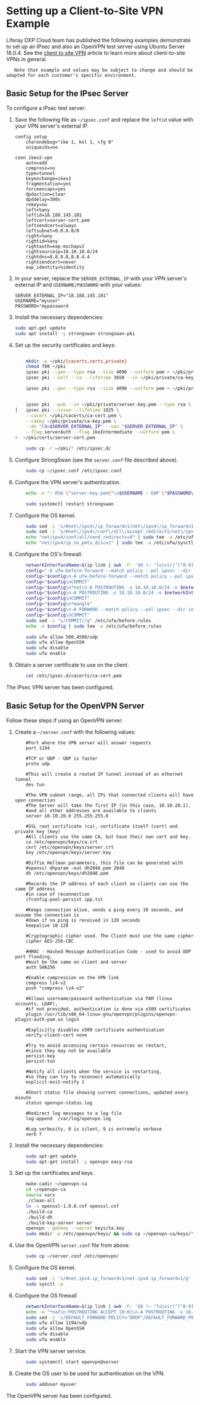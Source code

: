 # Setting up a Client-to-Site VPN Example

Liferay DXP Cloud team has published the following examples demonstrate to set up an IPsec and also an OpenVPN test server using Ubuntu Server 18.0.4. See the [client to site VPN](./client-to-site-vpn.md) article to learn more about client-to-site VPNs in general.

```warning::
   Note that example and values may be subject to change and should be adapted for each customer's specific environment.
```

## Basic Setup for the IPsec Server

To configure a IPsec test server:

1. Save the following file as `~/ipsec.conf` and replace the `leftid` value with your VPN server's external IP.

    ```properties
    config setup
        charondebug="ike 1, knl 1, cfg 0"
        uniqueids=no

    conn ikev2-vpn
        auto=add
        compress=no
        type=tunnel
        keyexchange=ikev2
        fragmentation=yes
        forceencaps=yes
        dpdaction=clear
        dpddelay=300s
        rekey=no
        left=%any
        leftid=18.188.145.101
        leftcert=server-cert.pem
        leftsendcert=always
        leftsubnet=0.0.0.0/0
        right=%any
        rightid=%any
        rightauth=eap-mschapv2
        rightsourceip=10.10.10.0/24
        rightdns=8.8.8.8,8.8.4.4
        rightsendcert=never
        eap_identity=%identity
    ```

1. In your server, replace the `SERVER_EXTERNAL_IP` with your VPN server's external IP and `USERNAME/PASSWORD` with your values:

    ```properties
    SERVER_EXTERNAL_IP="18.188.145.101"
    USERNAME="myuser"
    PASSWORD="mypassword
    ```

1. Install the necessary dependencies:

    ```bash
    sudo apt-get update
    sudo apt install -y strongswan strongswan-pki
    ```

1. Set up the security certificates and keys:

    ```bash

        mkdir -p ~/pki/{cacerts,certs,private}
        chmod 700 ~/pki
        ipsec pki --gen --type rsa --size 4096 --outform pem > ~/pki/private/ca-key.pem
        ipsec pki --self --ca --lifetime 3650 --in ~/pki/private/ca-key.pem \ --type rsa --dn "CN=VPN root CA" --outform pem > ~/pki/cacerts/ca-cert.pem

        ipsec pki --gen --type rsa --size 4096 --outform pem > ~/pki/private/server-key.pem


        ipsec pki --pub --in ~/pki/private/server-key.pem --type rsa \
    |   ipsec pki --issue --lifetime 1825 \
        --cacert ~/pki/cacerts/ca-cert.pem \
        --cakey ~/pki/private/ca-key.pem \
        --dn "CN=$SERVER_EXTERNAL_IP" --san "$SERVER_EXTERNAL_IP" \
        --flag serverAuth --flag ikeIntermediate --outform pem \
    >  ~/pki/certs/server-cert.pem

        sudo cp -r ~/pki/* /etc/ipsec.d/
    ```

1. Configure StrongSwan (see the `server.conf` file described above).

    ```bash
        sudo cp ~/ipsec.conf /etc/ipsec.conf
    ```

1. Configure the VPN server's authentication.

    ```bash
        echo -e ": RSA \"server-key.pem\"\n$USERNAME : EAP \"$PASSWORD\"" | sudo tee /etc/ipsec.secrets

        sudo systemctl restart strongswan
    ```

1. Configure the OS kernel.

    ```bash
        sudo sed -i 's/#net\/ipv4\/ip_forward=1/net\/ipv4\/ip_forward=1/g' /etc/ufw/sysctl.conf
        sudo sed -i 's/#net\/ipv4\/conf\/all\/accept_redirects/net\/ipv4\/conf\/all\/accept_redirects/g' /etc/ufw/sysctl.conf
        echo "net/ipv4/conf/all/send_redirects=0" | sudo tee -a /etc/ufw/sysctl.conf
        echo "net/ipv4/ip_no_pmtu_disc=1" | sudo tee -a /etc/ufw/sysctl.conf
    ```

1. Configure the OS's firewall.

    ```bash
        networkInterfaceName=$(ip link | awk -F: '$0 !~ "lo|vir|^[^0-9]"{print $2a;getline}' | head -1)
        config="-A ufw-before-forward --match policy --pol ipsec --dir in --proto esp -s 10.10.10.0/24 -j ACCEPT"
        config="$config\n-A ufw-before-forward --match policy --pol ipsec --dir out --proto esp -d 10.10.10.0/24 -j ACCEPT"
        config="$config\nCOMMIT"
        config="$config\n*nat\n-A POSTROUTING -s 10.10.10.0/24 -o $networkInterfaceName -m policy --pol ipsec --dir out -j ACCEPT"
        config="$config\n-A POSTROUTING -s 10.10.10.0/24 -o $networkInterfaceName -j MASQUERADE"
        config="$config\nCOMMIT"
        config="$config\n*mangle"
        config="$config\n-A FORWARD --match policy --pol ipsec --dir in -s 10.10.10.0/24 -o $networkInterfaceName -p tcp -m tcp --tcp-flags SYN,RST SYN -m tcpmss --mss 1361:1536 -j TCPMSS --set-mss 1360"
        config="$config\nCOMMIT"
        sudo sed -i "s/COMMIT//g" /etc/ufw/before.rules
        echo -e $config | sudo tee -a /etc/ufw/before.rules

        sudo ufw allow 500,4500/udp
        sudo ufw allow OpenSSH
        sudo ufw disable
        sudo ufw enable
    ```

1. Obtain a server certificate to use on the client.

    ```bash
        cat /etc/ipsec.d/cacerts/ca-cert.pem
    ```

The IPsec VPN server has been configured.

## Basic Setup for the OpenVPN Server

Follow these steps if using an OpenVPN server:

1. Create a `~/server.conf` with the following values:

    ```properties
        #Port where the VPN server will answer requests
        port 1194

        #TCP or UDP - UDP is faster
        proto udp

        #This will create a routed IP tunnel instead of an ethernet tunnel
        dev tun

        #The VPN subnet range, all IPs that connected clients will have upon connection
        #The Server will take the first IP (in this case, 10.10.20.1),
        #and all other addresses are available to clients
        server 10.10.20.0 255.255.255.0

        #SSL root certificate (ca), certificate itself (cert) and private key (key)
        #All clients use the same CA, but have their own cert and key.
        ca /etc/openvpn/keys/ca.crt
        cert /etc/openvpn/keys/server.crt
        key /etc/openvpn/keys/server.key

        #Diffie Hellman parameters, this file can be generated with
        #openssl dhparam -out dh2048.pem 2048
        dh /etc/openvpn/keys/dh2048.pem

        #Records the IP address of each client so clients can use the same IP address
        #in case of reconnection
        ifconfig-pool-persist ipp.txt

        #Keeps connection alive, sends a ping every 10 seconds, and assume the connection is
        #down if no ping is received in 120 seconds
        keepalive 10 120

        #Cryptographic cipher used. The Client must use the same cipher
        cipher AES-256-CBC

        #HMAC - Hashed Message Authentication Code - used to avoid UDP port flooding,
        #must be the same on client and server
        auth SHA256

        #Enable compression on the VPN link
        compress lz4-v2
        push "compress lz4-v2"

        #Allows username/password authentication via PAM (linux accounts, LDAP),
        #if not provided, authentication is done via x509 certificates
        plugin /usr/lib/x86_64-linux-gnu/openvpn/plugins/openvpn-plugin-auth-pam.so login

        #Explicitly disables x509 certificate authentication
        verify-client-cert none

        #Try to avoid accessing certain resources on restart,
        #since they may not be available
        persist-key
        persist-tun

        #Notify all clients when the service is restarting,
        #so they can try to reconnect automatically
        explicit-exit-notify 1

        #Short status file showing current connections, updated every minute
        status openvpn-status.log

        #Redirect log messages to a log file
        log-append  /var/log/openvpn.log

        #Log verbosity, 0 is silent, 9 is extremely verbose
        verb 7
    ```

1. Install the necessary dependencies:

    ```bash
        sudo apt-get update
        sudo apt-get install -y openvpn easy-rsa
    ```

1. Set up the certificates and keys.

    ```bash
        make-cadir ~/openvpn-ca
        cd ~/openvpn-ca
        source vars
        ./clean-all
        ln -s openssl-1.0.0.cnf openssl.cnf
        ./build-ca
        ./build-dh
        ./build-key-server server
        openvpn --genkey --secret keys/ta.key
        sudo mkdir -p /etc/openvpn/keys/ && sudo cp ~/openvpn-ca/keys/* /etc/openvpn/keys/
    ```

1. Use the OpenVPN `server.conf` file from above.

    ```bash
        sudo cp ~/server.conf /etc/openvpn/
    ```

1. Configure the OS kernel.

    ```bash
        sudo sed -i 's/#net.ipv4.ip_forward=1/net.ipv4.ip_forward=1/g' /etc/sysctl.conf
        sudo sysctl -p
    ```

1. Configure the OS firewall

    ```bash
        networkInterfaceName=$(ip link | awk -F: '$0 !~ "lo|vir|^[^0-9]"{print $2a;getline}' | head -1)
        echo -e "*nat\n:POSTROUTING ACCEPT [0:0]\n-A POSTROUTING -s 10.8.0.0/8 -o $networkInterfaceName -j MASQUERADE\nCOMMIT\n" | sudo tee -a /etc/ufw/before.rules
        sudo sed -i 's/DEFAULT_FORWARD_POLICY="DROP"/DEFAULT_FORWARD_POLICY="ACCEPT"/g' /etc/default/ufw
        sudo ufw allow 1194/udp
        sudo ufw allow OpenSSH
        sudo ufw disable
        sudo ufw enable
    ```

1. Start the VPN server service.

    ```bash
        sudo systemctl start openvpn@server
    ```

1. Create the OS user to be used for authentication on the VPN.

    ```bash
        sudo adduser myuser
    ```

The OpenVPN server has been configured.
